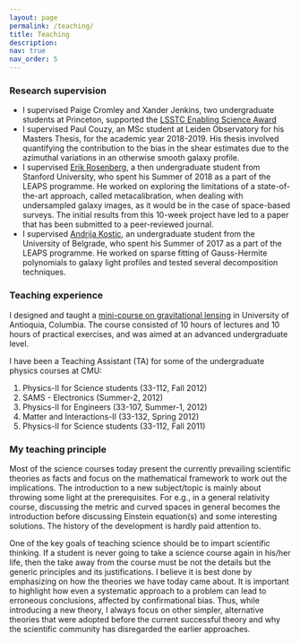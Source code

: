 ```yaml
---
layout: page
permalink: /teaching/
title: Teaching
description:
nav: true
nav_order: 5
---
```


### Research supervision


- I supervised Paige Cromley and Xander Jenkins, two undergraduate students at Princeton, supported the [LSSTC Enabling Science Award](https://www.lsstcorporation.org/node/269)
- I supervised Paul Couzy, an MSc student at Leiden Observatory for his Masters Thesis, for the academic year 2018-2019.
  His thesis involved quantifying the contribution to the bias in the shear estimates due to the azimuthal variations in an otherwise smooth galaxy profile.
- I supervised [Erik Rosenberg](https://www.ast.cam.ac.uk/people/erik.rosenberg), a then undergraduate student from Stanford University, who spent his Summer of 2018 as a part of the LEAPS programme.
  He worked on exploring the limitations of a state-of-the-art approach, called metacalibration, when dealing with undersampled galaxy images, as it would be in the case of space-based surveys.
  The initial results from this 10-week project have led to a paper that has been submitted to a peer-reviewed journal.
- I supervised [Andrija Kostic](http://alas.matf.bg.ac.rs/~af14070), an undergraduate student from the University of Belgrade, who spent his Summer of 2017 as a part of the LEAPS programme. He worked on sparse fitting of Gauss-Hermite polynomials to galaxy light profiles and tested several decomposition techniques.


### Teaching experience


I designed and taught a [mini-course on gravitational lensing](https://sites.google.com/site/astrotwincolo/meetings/2017-5th-meeting?authuser=0) in University of Antioquia, Columbia. The course consisted of 10 hours of lectures and 10 hours of practical exercises, and was aimed at an advanced undergraduate level.

I have been a Teaching Assistant (TA) for some of the undergraduate physics courses at CMU:
			<a href="#" class="image right"><img src="assets/imgs/teaching.jpg" alt="" /></a>

1. Physics-II for Science students (33-112, Fall 2012)
2. SAMS - Electronics (Summer-2, 2012)
3. Physics-II for Engineers (33-107, Summer-1, 2012)
4. Matter and Interactions-II (33-132, Spring 2012)
5. Physics-II for Science students (33-112, Fall 2011)


### My teaching principle


Most of the science courses today present the currently prevailing scientific theories as facts and focus on the mathematical framework to work out the implications.
The introduction to a new subject/topic is mainly about throwing some light at the prerequisites.
For e.g., in a general relativity course, discussing the metric and curved spaces in general becomes the introduction before discussing Einstein equation(s) and some interesting solutions.
The history of the development is hardly paid attention to.

One of the key goals of teaching science should be to impart scientific thinking.
If a student is never going to take a science course again in his/her life, then the take away from the course must be not the details but the generic principles and its justifications.
I believe it is best done by emphasizing on how the theories we have today came about.
It is important to highlight how even a systematic approach to a problem can lead to erroneous conclusions, affected by confirmational bias.
Thus, while introducing a new theory, I always focus on other simpler, alternative theories that were adopted before the current successful theory and why the scientific community has disregarded the earlier approaches.
